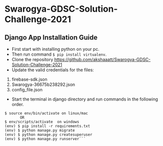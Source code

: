 # Swarogya-GDSC-Solution-Challenge-2021

## Django App Installation Guide

- First start with installing python on your pc.
- Then run command ```$ pip install virtualenv```.
- Clone the repository https://github.com/akshaaatt/Swarogya-GDSC-Solution-Challenge-2021
- Update the valid credentials for the files: 
1. firebase-sdk.json
2. Swarogya-36675b238292.json
3. config_file.json
- Start the terminal in django directory and run commands in the following order.
```$ virtualenv env 
$ source env/bin/activate on linux/mac
       OR
$ env/scripts/activate  on windows
(env) $ pip install -r requirements.txt
(env) $ python manage.py migrate
(env) $ python manage.py createsuperuser
(env) $ python manage.py runserver```